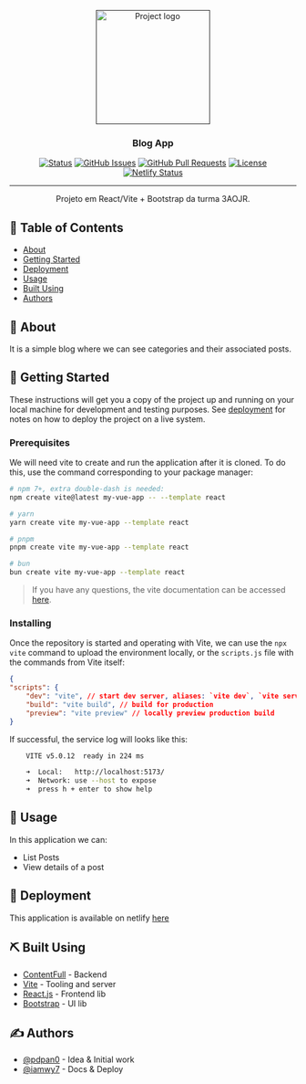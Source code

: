 <p align="center">
    <a href="" rel="noopener">
    <img width=200px height=200px src="./public/vite.svg" alt="Project logo"></a>
</p>

<h3 align="center">Blog App</h3>

<div align="center">

[![Status](https://img.shields.io/badge/status-active-success.svg)]() 
[![GitHub Issues](https://img.shields.io/github/issues/pdpan0/blog-app.svg)](https://github.com/kylelobo/The-Documentation-Compendium/issues)
[![GitHub Pull Requests](https://img.shields.io/github/issues-pr/pdpan0/blog-app.svg)](https://github.com/kylelobo/The-Documentation-Compendium/pulls)
[![License](https://img.shields.io/badge/license-MIT-blue.svg)](/LICENSE)
[![Netlify Status](https://api.netlify.com/api/v1/badges/78f4c59e-d78f-44f1-9528-e044e03bb708/deploy-status)](https://pw7-blog.netlify.app/posts)
</div>

---

<p align="center"> Projeto em React/Vite + Bootstrap da turma 3AOJR.
    <br> 
</p>

## 📝 Table of Contents
- [About](#about)
- [Getting Started](#getting_started)
- [Deployment](#deployment)
- [Usage](#usage)
- [Built Using](#built_using)
- [Authors](#authors)

## 🧐 About <a name = "about"></a>
It is a simple blog where we can see categories and their associated posts.

## 🏁 Getting Started <a name = "getting_started"></a>
These instructions will get you a copy of the project up and running on your local machine for development and testing purposes. See [deployment](#deployment) for notes on how to deploy the project on a live system.

### Prerequisites    
We will need vite to create and run the application after it is cloned. To do this, use the command corresponding to your package manager:

```bash
# npm 7+, extra double-dash is needed:
npm create vite@latest my-vue-app -- --template react

# yarn
yarn create vite my-vue-app --template react

# pnpm
pnpm create vite my-vue-app --template react

# bun
bun create vite my-vue-app --template react
```

>If you have any questions, the vite documentation can be accessed [here](https://vitejs.dev/guide/).

### Installing
Once the repository is started and operating with Vite, we can use the `npx vite` command to upload the environment locally, or the `scripts.js` file with the commands from Vite itself:

```json
{
"scripts": {
    "dev": "vite", // start dev server, aliases: `vite dev`, `vite serve`
    "build": "vite build", // build for production
    "preview": "vite preview" // locally preview production build
}

```

If successful, the service log will looks like this:

```bash
    VITE v5.0.12  ready in 224 ms

    ➜  Local:   http://localhost:5173/
    ➜  Network: use --host to expose
    ➜  press h + enter to show help

```

## 🎈 Usage <a name="usage"></a> 
In this application we can:
- List Posts
- View details of a post

## 🚀 Deployment <a name = "deployment"></a>
This application is available on netlify [here](https://pw7-blog.netlify.app/posts)

## ⛏️ Built Using <a name = "built_using"></a>
- [ContentFull](https://www.contentful.com/) - Backend
- [Vite](https://vitejs.dev/) - Tooling and server
- [React.js](https://react.dev/) - Frontend lib
- [Bootstrap](https://getbootstrap.com/) - UI lib

## ✍️ Authors <a name = "authors"></a>
- [@pdpan0](https://github.com/pdpan0) - Idea & Initial work
- [@iamwy7](https://github.com/iamwy7) - Docs & Deploy
